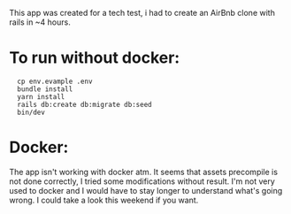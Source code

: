 This app was created for a tech test, i had to create an AirBnb clone with rails in ~4 hours.
# To run without docker:
  ```
    cp env.evample .env
    bundle install
    yarn install
    rails db:create db:migrate db:seed
    bin/dev
  ```
# Docker:
The app isn't working with docker atm. It seems that assets precompile is not done correctly, I tried some modifications without result. I'm not very used to docker and I would have to stay longer to understand what's going wrong. I could take a look this weekend if you want.
  
